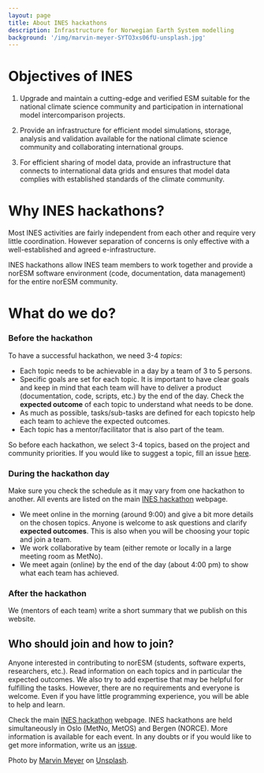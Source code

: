 ```yaml
---
layout: page
title: About INES hackathons
description: Infrastructure for Norwegian Earth System modelling
background: '/img/marvin-meyer-SYTO3xs06fU-unsplash.jpg'
---
```


# Objectives of INES

1. Upgrade and maintain a cutting-edge and verified ESM suitable for the national climate science community and participation in international model intercomparison projects.

2. Provide an infrastructure for efficient model simulations, storage, analysis and validation available for the national climate science community and collaborating international groups.

3. For efficient sharing of model data, provide an infrastructure that connects to international data grids and ensures that model data complies with established standards of the climate community.

# Why INES hackathons?

Most INES activities are fairly independent from each other and require very little coordination. However separation of concerns is only effective with a well-established and agreed e-infrastructure.

INES hackathons allow INES team members to work together and provide a norESM software environment (code, documentation, data management) for the entire norESM community.

# What do we do?

### Before the hackathon

To have a successful hackathon, we need 3-4 *topics*:
- Each topic needs to be achievable in a day by a team of 3 to 5 persons.
- Specific goals are set for each topic. It is important to have clear goals and keep in mind that each team will have to deliver a product (documentation, code, scripts, etc.) by the end of the day. Check the **expected outcome** of each topic to understand what needs to be done.
- As much as possible, tasks/sub-tasks are defined for each topicsto help each team to achieve the expected outcomes.
- Each topic has a mentor/facilitator that is also part of the team.

So before each hackathon, we select 3-4 topics, based on the project and community priorities. If you would like to suggest a topic, fill an issue [here](https://github.com/NorESMhub/INES-hackthons/issues/new).
 
### During the hackathon day

Make sure you check the schedule as it may vary from one hackathon to another. All events are listed on the main [INES hackathon](nordicesmhub.github.io/INES-hackathons) webpage.

- We meet online in the morning (around 9:00) and give a bit more details on the chosen topics. Anyone is welcome to ask questions and clarify **expected outcomes**. This is also when you will be choosing your topic and join a team.
- We work collaborative by team (either remote or locally in a large meeting room as MetNo). 
- We meet again (online) by the end of the day (about 4:00 pm) to show what each team has achieved.


### After the hackathon

We (mentors of each team) write a short summary that we publish on this website.

## Who should join and how to join?

Anyone interested in contributing to norESM (students, software experts, researchers, etc.). 
Read information on each topics and in particular the expected outcomes. We also try to add expertise that may be helpful for fulfilling the tasks. However, there are no requirements and everyone is welcome. Even if you have little programming experience, you will be able to help and learn.


Check the main [INES hackathon](nordicesmhub.github.io/INES-hackathons) webpage. INES hackathons are held simultaneously in Oslo (MetNo, MetOS) and Bergen (NORCE). More information is available for each event. In any doubts or if you would like to get more information, write us an [issue](https://github.com/NorESMhub/INES-hackthons/issues/new).

<p>Photo by <a href="https://unsplash.com/@marvelous">Marvin Meyer</a> on <a href="https://unsplash.com/">Unsplash</a>.</p>
